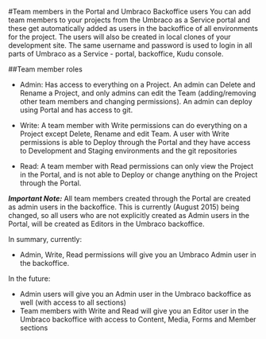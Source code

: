 #Team members in the Portal and Umbraco Backoffice users
You can add team members to your projects from the Umbraco as a Service portal and these get automatically added as users in the backoffice of all environments for the project. The users will also be created in local clones of your development site. The same username and password is used to login in all parts of Umbraco as a Service - portal, backoffice, Kudu console.

##Team member roles
* Admin: Has access to everything on a Project. An admin can Delete and Rename a Project, and only admins can edit the Team (adding/removing other team members and changing permissions). An admin can deploy using Portal and has access to git.

* Write: A team member with Write permissions can do everything on a Project except Delete, Rename and edit Team. A user with Write permissions is able to Deploy through the Portal and they have access to Development and Staging environments and the git repositories

* Read: A team member with Read permissions can only view the Project in the Portal, and is not able to Deploy or change anything on the Project through the Portal.

**_Important Note:_**
All team members created through the Portal are created as admin users in the backoffice. This is currently (August 2015) being changed, so all users who are not explicitly created as Admin users in the Portal, will be created as Editors in the Umbraco backoffice.

In summary, currently:
* Admin, Write, Read permissions will give you an Umbraco Admin user in the backoffice.

In the future:
* Admin users will give you an Admin user in the Umbraco backoffice as well (with access to all sections)
* Team members with Write and Read will give you an Editor user in the Umbraco backoffice with access to Content, Media, Forms and Member sections
